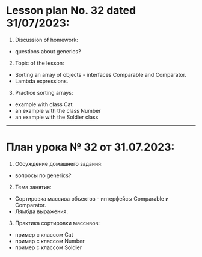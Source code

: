 # Lesson plan No. 32 dated 31/07/2023:

1. Discussion of homework:
- questions about generics?

2. Topic of the lesson:
- Sorting an array of objects - interfaces Comparable<T> and Comparator<T>.
- Lambda expressions.

3. Practice sorting arrays:
- example with class Cat
- an example with the class Number
- an example with the Soldier class


______________________

# План урока № 32 от 31.07.2023:

1. Обсуждение домашнего задания:
- вопросы по generics?

2. Тема занятия:
- Сортировка массива объектов - интерфейсы Comparable<T> и Comparator<T>. 
- Лямбда выражения.

3. Практика сортировки массивов:
- пример с классом Cat
- пример с классом Number
- пример с классом Soldier








